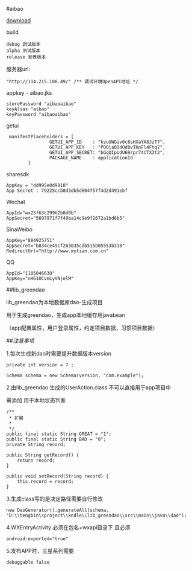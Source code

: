 #aibao

[download](http://fir.im/5xv4)

build

    debug 调试版本
    alpha 测试版本
    release 发表版本

服务器url:

    "http://114.215.108.49/" /** 调试环境OpenAPI地址 */

appkey - aibao.jks

    storePassword "aibaoaibao"
    keyAlias "aibao"
    keyPassword "aibaoaibao"
    
getui
    
     manifestPlaceholders = [
                    GETUI_APP_ID    : "kvuUWGiv0c6sHXaYA8JzT7",
                    GETUI_APP_KEY   : "PO0la0IdOd8vTKnFl4Ftq2",
                    GETUI_APP_SECRET: "bGqQIpUdU69rpr74CTX3t2",
                    PACKAGE_NAME    : applicationId
            ]
    
sharesdk

    AppKey = "dd995e0d9818"
    App Secret : 79225ccb8d3db5d604757f4d2d491ebf
    
Wechat

    AppId="wx25f63c29962b8d0b"
    AppSecret="5697971f7f49ba14c9e9f2672a1bd6b5"

SinaWeibo 
    
    AppKey="884925751"
    AppSecret="b834ce49cf265035cdb515b05553b318"
    RedirectUrl="http://www.mytian.com.cn"
    
QQ

    AppId="1105046638"
    AppKey="nHG1UCvmLyVNjelM"

##lib_greendao

lib_greendao为本地数据库dao-生成项目

用于生成greendao，生成app本地缓存用javabean 

（app配置属性，用户登录属性，约定项目数据，习惯项目数据）


##*注意事项*

1.每次生成新dao时需要提升数据版本version

    private int version = 7 ;

    Schema schema = new Schema(version, "com.example");

2.由lib_greendao 生成的UserAction.class 不可以直接用于app项目中 

需添加 用于本地状态判断

    /**
     * 扩展
     *
     */
    public final static String GREAT = "1";
    public final static String BAD = "0";
    private String record;

    public String getRecord() {
        return record;
    }

    public void setRecord(String record) {
        this.record = record;
    }

3.生成class写的是决定路径需要自行修改

    new DaoGenerator().generateAll(schema, "D:\\tengbin\\project\\kndle\\lib_greendao\\src\\main\\java\\dao");
    
4.WXEntryActivity 必须在包名+wxapi目录下 且必须

    android:exported="true"
    
5.发布APP时，三星系列需要

    debuggable false
    